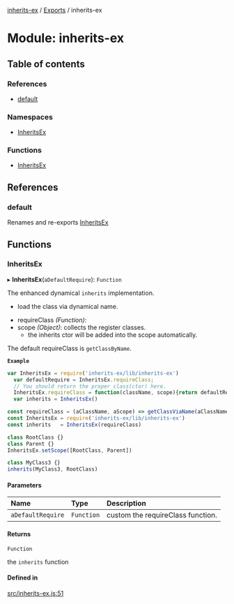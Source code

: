 [inherits-ex](../README.md) / [Exports](../modules.md) / inherits-ex

# Module: inherits-ex

## Table of contents

### References

- [default](inherits_ex.md#default)

### Namespaces

- [InheritsEx](inherits_ex.InheritsEx.md)

### Functions

- [InheritsEx](inherits_ex.md#inheritsex)

## References

### default

Renames and re-exports [InheritsEx](inherits_ex.md#inheritsex)

## Functions

### InheritsEx

▸ **InheritsEx**(`aDefaultRequire`): `Function`

The enhanced dynamical `inherits` implementation.

+ load the class via dynamical name.
* requireClass *(Function)*:
* scope *(Object)*: collects the register classes.
  * the inherits ctor will be added into the scope automatically.

The default requireClass is `getClassByName`.

**`Example`**

```ts
var InheritsEx = require('inherits-ex/lib/inherits-ex')
  var defaultRequire = InheritsEx.requireClass;
  // You should return the proper class(ctor) here.
  InheritsEx.requireClass = function(className, scope){return defaultRequire.apply(null, arguments)};
  var inherits = InheritsEx()

const requireClass = (aClassName, aScope) => getClassViaName(aClassName)
const InheritsEx = require('inherits-ex/lib/inherits-ex')
const inherits   = InheritsEx(requireClass)

class RootClass {}
class Parent {}
InheritsEx.setScope([RootClass, Parent])

class MyClass3 {}
inherits(MyClass3, RootClass)
```

#### Parameters

| Name | Type | Description |
| :------ | :------ | :------ |
| `aDefaultRequire` | `Function` | custom the requireClass function. |

#### Returns

`Function`

the `inherits` function

#### Defined in

[src/inherits-ex.js:51](https://github.com/snowyu/inherits-ex.js/blob/fe6c4cf/src/inherits-ex.js#L51)
